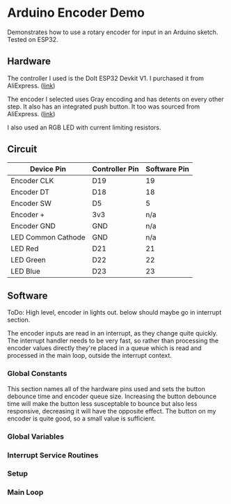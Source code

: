 # Arduino Encoder Demo
Demonstrates how to use a rotary encoder for input in an Arduino sketch. Tested on ESP32.

## Hardware
The controller I used is the DoIt ESP32 Devkit V1. I purchased it from AliExpress. ([link](https://www.aliexpress.com/item/32659152063.html?spm=a2g0s.9042311.0.0.42ab4c4dlEfLZD))

The encoder I selected uses Gray encoding and has detents on every other step. It also has an integrated push button. It too was sourced from AliExpress. ([link](https://www.aliexpress.com/item/2050939127.html?spm=a2g0s.9042311.0.0.42ab4c4dlEfLZD))

I also used an RGB LED with current limiting resistors.

## Circuit

Device Pin | Controller Pin | Software Pin
--- | --- | ---
Encoder CLK | D19 | 19 
Encoder DT | D18 | 18
Encoder SW | D5 | 5
Encoder + | 3v3 | n/a
Encoder GND | GND | n/a
LED Common Cathode | GND | n/a
LED Red | D21 | 21
LED Green | D22 | 22
LED Blue | D23 | 23

## Software
ToDo: High level, encoder in lights out. below should maybe go in interrupt section.

The encoder inputs are read in an interrupt, as they change quite quickly. The interrupt handler needs to be very fast, so rather than processing the encoder values directly they're placed in a queue which is read and processed in the main loop, outside the interrupt context.

### Global Constants
This section names all of the hardware pins used and sets the button debounce time and encoder queue size. Increasing the button debounce time will make the button less susceptable to bounce but also less responsive, decreasing it will have the opposite effect. The button on my encoder is quite good, so a small value is sufficient.

### Global Variables


### Interrupt Service Routines


### Setup


### Main Loop
